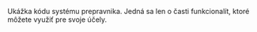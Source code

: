 Ukážka kódu systému prepravnika. Jedná sa len o časti funkcionalít, ktoré môžete využiť pre svoje účely. 
